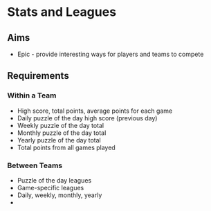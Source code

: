 Stats and Leagues
=================

Aims
----

- Epic - provide interesting ways for players and teams to compete

Requirements
------------

### Within a Team

- High score, total points, average points for each game
- Daily puzzle of the day high score (previous day)
- Weekly puzzle of the day total
- Monthly puzzle of the day total
- Yearly puzzle of the day total
- Total points from all games played

### Between Teams

- Puzzle of the day leagues
- Game-specific leagues
- Daily, weekly, monthly, yearly
- 